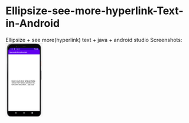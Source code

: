 # Ellipsize-see-more-hyperlink-Text-in-Android
Ellipsize + see more(hyperlink) text + java + android studio
Screenshots: </br>
<img src="Images/Ellipsize_seeMore.png" width="100"/>
